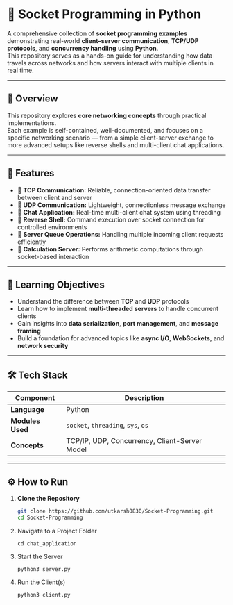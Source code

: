 # 🧩 Socket Programming in Python

A comprehensive collection of **socket programming examples** demonstrating real-world **client–server communication**, **TCP/UDP protocols**, and **concurrency handling** using **Python**.  
This repository serves as a hands-on guide for understanding how data travels across networks and how servers interact with multiple clients in real time.

---

## 📘 Overview

This repository explores **core networking concepts** through practical implementations.  
Each example is self-contained, well-documented, and focuses on a specific networking scenario — from a simple client-server exchange to more advanced setups like reverse shells and multi-client chat applications.

---

## 🚀 Features

- 🔹 **TCP Communication:** Reliable, connection-oriented data transfer between client and server  
- 🔹 **UDP Communication:** Lightweight, connectionless message exchange  
- 🔹 **Chat Application:** Real-time multi-client chat system using threading  
- 🔹 **Reverse Shell:** Command execution over socket connection for controlled environments  
- 🔹 **Server Queue Operations:** Handling multiple incoming client requests efficiently  
- 🔹 **Calculation Server:** Performs arithmetic computations through socket-based interaction  

---

## 🧠 Learning Objectives

- Understand the difference between **TCP** and **UDP** protocols  
- Learn how to implement **multi-threaded servers** to handle concurrent clients  
- Gain insights into **data serialization**, **port management**, and **message framing**  
- Build a foundation for advanced topics like **async I/O**, **WebSockets**, and **network security**

---

## 🛠️ Tech Stack

| Component | Description |
|------------|-------------|
| **Language** | Python |
| **Modules Used** | `socket`, `threading`, `sys`, `os` |
| **Concepts** | TCP/IP, UDP, Concurrency, Client-Server Model |

---

## ⚙️ How to Run

1. **Clone the Repository**
   ```bash
   git clone https://github.com/utkarsh0830/Socket-Programming.git
   cd Socket-Programming
2. Navigate to a Project Folder
   ```
   cd chat_application
3. Start the Server
   ```
   python3 server.py
4. Run the Client(s)
   ```
   python3 client.py

   
